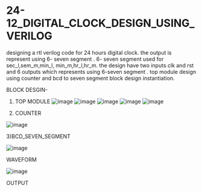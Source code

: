 # 24-12_DIGITAL_CLOCK_DESIGN_USING_VERILOG
designing a rtl verilog code for 24 hours digital clock. the output is represent using 6- seven segment . 6- seven segment used for sec_l,sem_m,min_l, min_m,hr_l,hr_m.  the design have two inputs clk and rst and 6 outputs which represents using  6-seven segment . top module design using counter and bcd to seven segment block design instantiation.  


BLOCK DESGIN-
1) TOP MODULE
![image](https://user-images.githubusercontent.com/72481400/110235510-61d20180-7f56-11eb-8f6e-6c1614faf881.png)
![image](https://user-images.githubusercontent.com/72481400/110235641-4b787580-7f57-11eb-9fb3-ecd09ce00073.png)
![image](https://user-images.githubusercontent.com/72481400/110235652-5af7be80-7f57-11eb-917f-3c048459f152.png)
![image](https://user-images.githubusercontent.com/72481400/110235662-65b25380-7f57-11eb-96f8-d476aa8558f4.png)
![image](https://user-images.githubusercontent.com/72481400/110235698-7b277d80-7f57-11eb-8161-44a8eddbf0f4.png)



2) COUNTER

![image](https://user-images.githubusercontent.com/72481400/110235641-4b787580-7f57-11eb-9fb3-ecd09ce00073.png)



3)BCD_SEVEN_SEGMENT

![image](https://user-images.githubusercontent.com/72481400/110235510-61d20180-7f56-11eb-8f6e-6c1614faf881.png)



WAVEFORM


![image](https://user-images.githubusercontent.com/72481400/110235698-7b277d80-7f57-11eb-8161-44a8eddbf0f4.png)


OUTPUT
